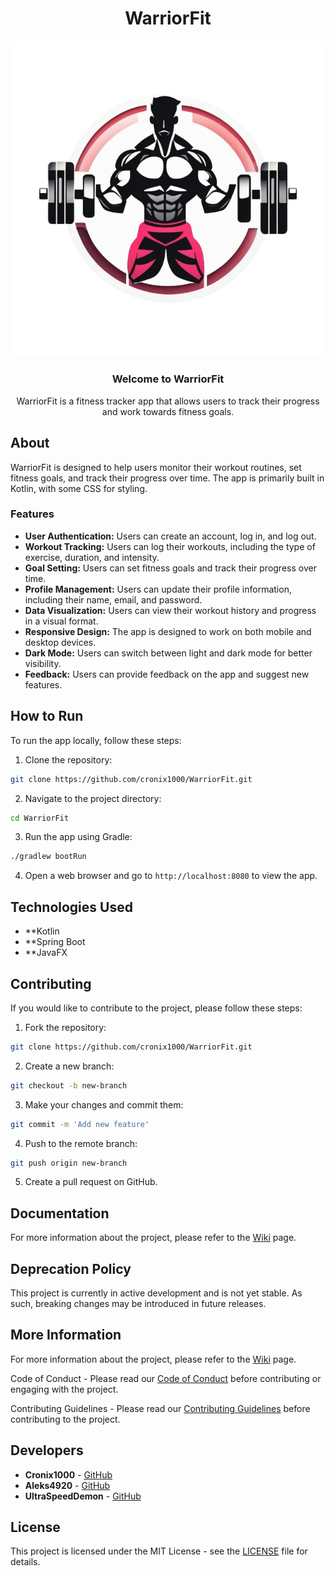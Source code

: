 <H1 align="center">WarriorFit</H1>
<p align="center">
  <img src="https://github.com/cronix1000/WarriorFit/blob/master/src/main/resources/warriorImage.png?raw=true">
</p>

<H3 align="center">Welcome to WarriorFit</H1>

<p align="center">
WarriorFit is a fitness tracker app that allows users to track their progress and work towards fitness goals. 
</p>

## About

WarriorFit is designed to help users monitor their workout routines, set fitness goals, and track their progress over time. The app is primarily built in Kotlin, with some CSS for styling.

### Features

- **User Authentication:** Users can create an account, log in, and log out.
- **Workout Tracking:** Users can log their workouts, including the type of exercise, duration, and intensity.
- **Goal Setting:** Users can set fitness goals and track their progress over time.
- **Profile Management:** Users can update their profile information, including their name, email, and password.
- **Data Visualization:** Users can view their workout history and progress in a visual format.
- **Responsive Design:** The app is designed to work on both mobile and desktop devices.
- **Dark Mode:** Users can switch between light and dark mode for better visibility.
- **Feedback:** Users can provide feedback on the app and suggest new features.

## How to Run

To run the app locally, follow these steps:

1. Clone the repository:

```bash
git clone https://github.com/cronix1000/WarriorFit.git
```

2. Navigate to the project directory:

```bash
cd WarriorFit
```

3. Run the app using Gradle:

```bash
./gradlew bootRun
```

4. Open a web browser and go to `http://localhost:8080` to view the app.


## Technologies Used

- **Kotlin
- **Spring Boot
- **JavaFX

## Contributing 

If you would like to contribute to the project, please follow these steps:

1. Fork the repository:

```bash
git clone https://github.com/cronix1000/WarriorFit.git
```

2. Create a new branch:

```bash
git checkout -b new-branch
```

3. Make your changes and commit them:

```bash
git commit -m 'Add new feature'
```

4. Push to the remote branch:

```bash
git push origin new-branch
```

5. Create a pull request on GitHub.

## Documentation

For more information about the project, please refer to the [Wiki](https://github.com/cronix1000/WarriorFit/wiki) page.

## Deprecation Policy

This project is currently in active development and is not yet stable. As such, breaking changes may be introduced in future releases.

## More Information

For more information about the project, please refer to the [Wiki](https://github.com/cronix1000/WarriorFit/wiki) page.

Code of Conduct - Please read our [Code of Conduct](CODE_OF_CONDUCT.md) before contributing or engaging with the project.

Contributing Guidelines - Please read our [Contributing Guidelines](CONTRIBUTING.md) before contributing to the project.

## Developers

- **Cronix1000** - [GitHub](https://github.com/cronix1000)
- **Aleks4920** - [GitHub](https://github.com/Aleks4920)
- **UltraSpeedDemon** - [GitHub](https://github.com/UltraSpeedDemon)

## License

This project is licensed under the MIT License - see the [LICENSE](LICENSE) file for details.


